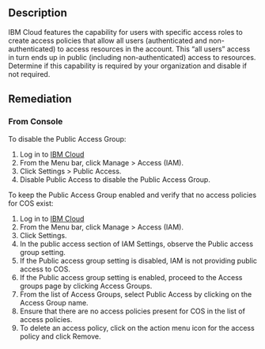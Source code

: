 ## Description

IBM Cloud features the capability for users with specific access roles to create access
policies that allow all users (authenticated and non-authenticated) to access resources in
the account. This “all users” access in turn ends up in public (including non-authenticated)
access to resources. Determine if this capability is required by your organization and
disable if not required.

## Remediation

### From Console

To disable the Public Access Group:

1. Log in to [IBM Cloud](https://cloud.ibm.com)
2. From the Menu bar, click Manage > Access (IAM).
3. Click Settings > Public Access.
4. Disable Public Access to disable the Public Access Group.

To keep the Public Access Group enabled and verify that no access policies for COS exist:

1. Log in to [IBM Cloud](https://cloud.ibm.com)
2. From the Menu bar, click Manage > Access (IAM).
3. Click Settings.
4. In the public access section of IAM Settings, observe the Public access group setting.
5. If the Public access group setting is disabled, IAM is not providing public access to COS.
6. If the Public access group setting is enabled, proceed to the Access groups page by clicking Access Groups.
7. From the list of Access Groups, select Public Access by clicking on the Access Group name.
8. Ensure that there are no access policies present for COS in the list of access policies.
9. To delete an access policy, click on the action menu icon for the access policy and click Remove.
